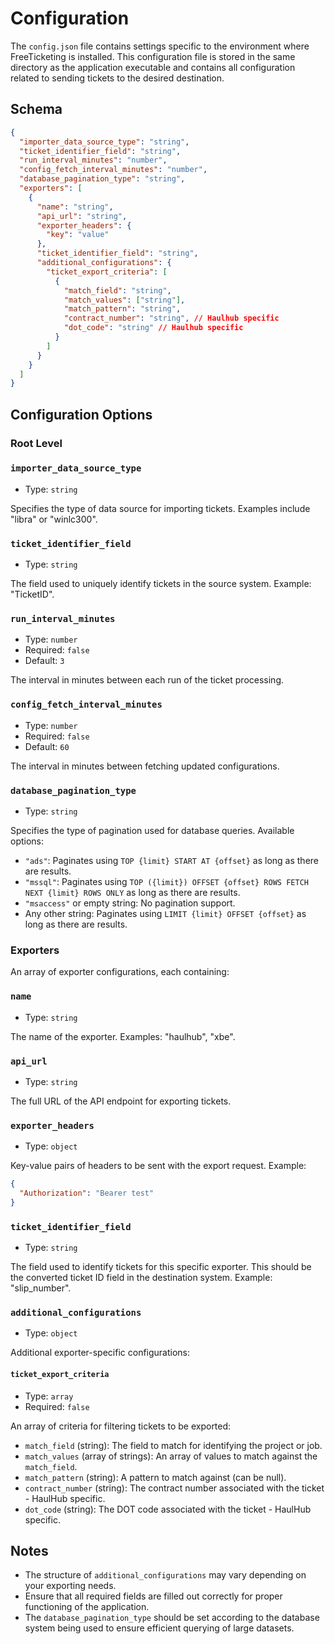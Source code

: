 # Configuration

The `config.json` file contains settings specific to the environment where FreeTicketing is installed. This configuration file is stored in the same directory as the application executable and contains all configuration related to sending tickets to the desired destination.

## Schema

```json
{
  "importer_data_source_type": "string",
  "ticket_identifier_field": "string",
  "run_interval_minutes": "number",
  "config_fetch_interval_minutes": "number",
  "database_pagination_type": "string",
  "exporters": [
    {
      "name": "string",
      "api_url": "string",
      "exporter_headers": {
        "key": "value"
      },
      "ticket_identifier_field": "string",
      "additional_configurations": {
        "ticket_export_criteria": [
          {
            "match_field": "string",
            "match_values": ["string"],
            "match_pattern": "string",
            "contract_number": "string", // Haulhub specific
            "dot_code": "string" // Haulhub specific
          }
        ]
      }
    }
  ]
}
```


## Configuration Options

### Root Level

### `importer_data_source_type`

- Type: `string`

Specifies the type of data source for importing tickets. Examples include "libra" or "winlc300".

### `ticket_identifier_field`

- Type: `string`

The field used to uniquely identify tickets in the source system. Example: "TicketID".

### `run_interval_minutes`

- Type: `number`
- Required: `false`
- Default: `3`

The interval in minutes between each run of the ticket processing.

### `config_fetch_interval_minutes`

- Type: `number`
- Required: `false`
- Default: `60`

The interval in minutes between fetching updated configurations.

### `database_pagination_type`

- Type: `string`

Specifies the type of pagination used for database queries. Available options:
- `"ads"`: Paginates using `TOP {limit} START AT {offset}` as long as there are results.
- `"mssql"`: Paginates using `TOP ({limit}) OFFSET {offset} ROWS FETCH NEXT {limit} ROWS ONLY` as long as there are results.
- `"msaccess"` or empty string: No pagination support.
- Any other string: Paginates using `LIMIT {limit} OFFSET {offset}` as long as there are results.

### Exporters

An array of exporter configurations, each containing:

### `name`

- Type: `string`

The name of the exporter. Examples: "haulhub", "xbe".

### `api_url`

- Type: `string`

The full URL of the API endpoint for exporting tickets.

### `exporter_headers`

- Type: `object`

Key-value pairs of headers to be sent with the export request. Example:


  ```json
  {
    "Authorization": "Bearer test"
  }
  ```


### `ticket_identifier_field`

- Type: `string`

The field used to identify tickets for this specific exporter. This should be the converted ticket ID field in the destination system. Example: "slip_number".

### `additional_configurations`

- Type: `object`


Additional exporter-specific configurations:

#### `ticket_export_criteria`

- Type: `array`
- Required: `false`

An array of criteria for filtering tickets to be exported:

- `match_field` (string): The field to match for identifying the project or job.
- `match_values` (array of strings): An array of values to match against the `match_field`.
- `match_pattern` (string): A pattern to match against (can be null).
- `contract_number` (string): The contract number associated with the ticket - HaulHub specific.
- `dot_code` (string): The DOT code associated with the ticket - HaulHub specific.

## Notes

- The structure of `additional_configurations` may vary depending on your exporting needs.
- Ensure that all required fields are filled out correctly for proper functioning of the application.
- The `database_pagination_type` should be set according to the database system being used to ensure efficient querying of large datasets.

